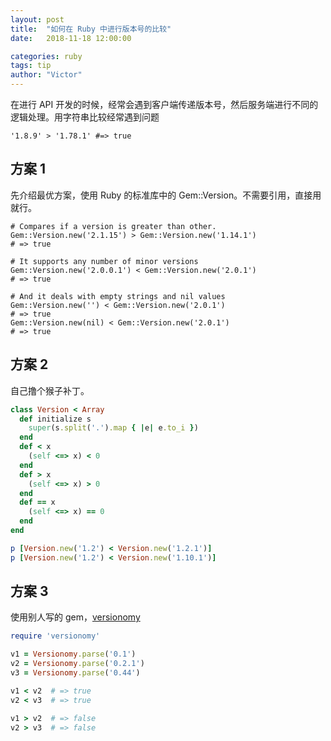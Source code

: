 ```yaml
---
layout: post
title:  "如何在 Ruby 中进行版本号的比较"
date:   2018-11-18 12:00:00

categories: ruby
tags: tip
author: "Victor"
---
```


在进行 API 开发的时候，经常会遇到客户端传递版本号，然后服务端进行不同的逻辑处理。用字符串比较经常遇到问题

```shell
'1.8.9' > '1.78.1' #=> true
```

## 方案 1

先介绍最优方案，使用 Ruby 的标准库中的 Gem::Version。不需要引用，直接用就行。

```shell
# Compares if a version is greater than other.
Gem::Version.new('2.1.15') > Gem::Version.new('1.14.1')
# => true

# It supports any number of minor versions
Gem::Version.new('2.0.0.1') < Gem::Version.new('2.0.1')
# => true

# And it deals with empty strings and nil values
Gem::Version.new('') < Gem::Version.new('2.0.1')
# => true
Gem::Version.new(nil) < Gem::Version.new('2.0.1')
# => true
```

## 方案 2

自己撸个猴子补丁。

```ruby
class Version < Array
  def initialize s
    super(s.split('.').map { |e| e.to_i })
  end
  def < x
    (self <=> x) < 0
  end
  def > x
    (self <=> x) > 0
  end
  def == x
    (self <=> x) == 0
  end
end
```

```ruby
p [Version.new('1.2') < Version.new('1.2.1')]
p [Version.new('1.2') < Version.new('1.10.1')]
```

## 方案 3

使用别人写的 gem，[versionomy](https://github.com/dazuma/versionomy)

```ruby
require 'versionomy'

v1 = Versionomy.parse('0.1')
v2 = Versionomy.parse('0.2.1')
v3 = Versionomy.parse('0.44')

v1 < v2  # => true
v2 < v3  # => true

v1 > v2  # => false
v2 > v3  # => false
```
